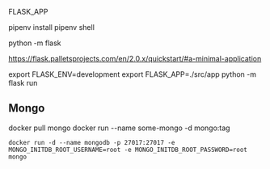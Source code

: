 
FLASK_APP

pipenv install
pipenv shell

python -m flask

https://flask.palletsprojects.com/en/2.0.x/quickstart/#a-minimal-application

export FLASK_ENV=development
export FLASK_APP=./src/app
python -m flask run

## Mongo

docker pull mongo
docker run --name some-mongo -d mongo:tag

```
docker run -d --name mongodb -p 27017:27017 -e MONGO_INITDB_ROOT_USERNAME=root -e MONGO_INITDB_ROOT_PASSWORD=root mongo
```